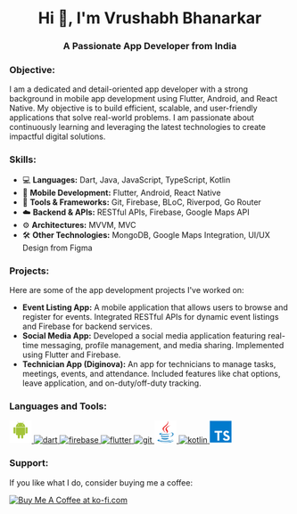 <h1 align="center">Hi 👋, I'm Vrushabh Bhanarkar</h1>
<h3 align="center">A Passionate App Developer from India</h3>

<h3 align="left">Objective:</h3>
<p align="left">
  I am a dedicated and detail-oriented app developer with a strong background in mobile app development using Flutter, Android, and React Native. My objective is to build efficient, scalable, and user-friendly applications that solve real-world problems. I am passionate about continuously learning and leveraging the latest technologies to create impactful digital solutions.
</p>

<h3 align="left">Skills:</h3>
<p align="left">
  <ul>
    <li>💻 <b>Languages:</b> Dart, Java, JavaScript, TypeScript, Kotlin</li>
    <li>📱 <b>Mobile Development:</b> Flutter, Android, React Native</li>
    <li>🔧 <b>Tools & Frameworks:</b> Git, Firebase, BLoC, Riverpod, Go Router</li>
    <li>☁️ <b>Backend & APIs:</b> RESTful APIs, Firebase, Google Maps API</li>
    <li>⚙️ <b>Architectures:</b> MVVM, MVC</li>
    <li>🛠 <b>Other Technologies:</b> MongoDB, Google Maps Integration, UI/UX Design from Figma</li>
  </ul>
</p>

<h3 align="left">Projects:</h3>
<p align="left">
  Here are some of the app development projects I've worked on:
</p>
<ul>
  <li><b>Event Listing App:</b> A mobile application that allows users to browse and register for events. Integrated RESTful APIs for dynamic event listings and Firebase for backend services.</li>
  <li><b>Social Media App:</b> Developed a social media application featuring real-time messaging, profile management, and media sharing. Implemented using Flutter and Firebase.</li>
  <li><b>Technician App (Diginova):</b> An app for technicians to manage tasks, meetings, events, and attendance. Included features like chat options, leave application, and on-duty/off-duty tracking.</li>
</ul>

<h3 align="left">Languages and Tools:</h3>
<p align="left">
  <a href="https://developer.android.com" target="_blank" rel="noreferrer"> <img src="https://raw.githubusercontent.com/devicons/devicon/master/icons/android/android-original-wordmark.svg" alt="android" width="40" height="40"/> </a> 
  <a href="https://dart.dev" target="_blank" rel="noreferrer"> <img src="https://www.vectorlogo.zone/logos/dartlang/dartlang-icon.svg" alt="dart" width="40" height="40"/> </a> 
  <a href="https://firebase.google.com/" target="_blank" rel="noreferrer"> <img src="https://www.vectorlogo.zone/logos/firebase/firebase-icon.svg" alt="firebase" width="40" height="40"/> </a> 
  <a href="https://flutter.dev" target="_blank" rel="noreferrer"> <img src="https://www.vectorlogo.zone/logos/flutterio/flutterio-icon.svg" alt="flutter" width="40" height="40"/> </a> 
  <a href="https://git-scm.com/" target="_blank" rel="noreferrer"> <img src="https://www.vectorlogo.zone/logos/git-scm/git-scm-icon.svg" alt="git" width="40" height="40"/> </a> 
  <a href="https://www.java.com" target="_blank" rel="noreferrer"> <img src="https://raw.githubusercontent.com/devicons/devicon/master/icons/java/java-original.svg" alt="java" width="40" height="40"/> </a> 
  <a href="https://kotlinlang.org" target="_blank" rel="noreferrer"> <img src="https://www.vectorlogo.zone/logos/kotlinlang/kotlinlang-icon.svg" alt="kotlin" width="40" height="40"/> </a> 
  <a href="https://www.typescriptlang.org/" target="_blank" rel="noreferrer"> <img src="https://raw.githubusercontent.com/devicons/devicon/master/icons/typescript/typescript-original.svg" alt="typescript" width="40" height="40"/> </a>
</p>

<h3 align="left">Support:</h3>
<p>If you like what I do, consider buying me a coffee:</p>
<p><a href="https://ko-fi.com/yourusername" target="_blank"><img src="https://cdn.ko-fi.com/cdn/kofi5.png?v=2" height="40" alt="Buy Me A Coffee at ko-fi.com" /></a></p>
